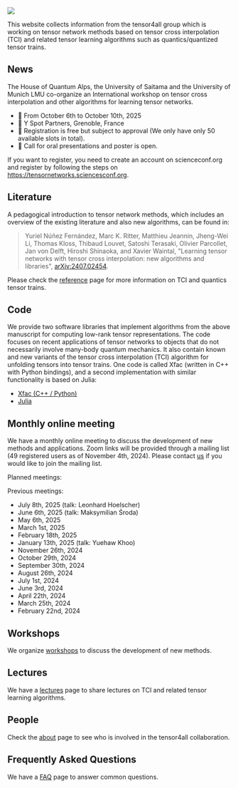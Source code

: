 ![](tci.svg)

This website collects information from the tensor4all group which is working on tensor network methods based on tensor cross interpolation (TCI) and related tensor learning algorithms such as quantics/quantized tensor trains.

## News

The House of Quantum Alps, the University of Saitama and the University of Munich LMU co-organize an
International workshop on tensor cross interpolation and other algorithms for learning tensor networks.

* 📅 From October 6th to October 10th, 2025
* 📍 Y Spot Partners, Grenoble, France
* 📝 Registration is free but subject to approval (We only have only 50 available slots in total).
* 👤 Call for oral presentations and poster is open.

If you want to register, you need to create an account on scienceconf.org and register by following the steps on https://tensornetworks.sciencesconf.org.

## Literature

A pedagogical introduction to tensor network methods, which includes an overview of the existing literature and also new algorithms, can be found in:

> Yuriel Núñez Fernández, Marc K. Ritter, Matthieu Jeannin, Jheng-Wei Li, Thomas Kloss, Thibaud Louvet, Satoshi Terasaki, Olivier Parcollet, Jan von Delft, Hiroshi Shinaoka, and Xavier Waintal, "Learning tensor networks with tensor cross interpolation: new algorithms and libraries", [arXiv:2407.02454](https://arxiv.org/abs/2407.02454).

Please check the [reference](reference.html) page for more information on TCI and quantics tensor trains.

## Code

We provide two software libraries that implement algorithms from the above manuscript for computing low-rank tensor representations.
The code focuses on recent applications of tensor networks to objects that do not necessarily involve many-body quantum mechanics. 
It also contain known and new variants of the tensor cross interpolation (TCI) algorithm for unfolding tensors into tensor trains.
One code is called Xfac (written in C++ with Python bindings), and a second implementation with similar functionality is based on Julia:

* [Xfac (C++ / Python)](https://xfac.readthedocs.io/en/latest/intro.html)
* [Julia](julia.html)

<a id="onlinemeeting"></a>
## Monthly online meeting
We have a monthly online meeting to discuss the development of new methods and applications. Zoom links will be provided through a mailing list (49 registered users as of November 4th, 2024). Please contact [us](<mailto:tensor4all-admin@googlegroups.com>) if you would like to join the mailing list.

Planned meetings:

Previous meetings:

* July 8th, 2025 (talk: Leonhard Hoelscher)
* June 6th, 2025 (talk: Maksymilian Środa)
* May 6th, 2025
* March 1st, 2025
* February 18th, 2025
* January 13th, 2025 (talk: Yuehaw Khoo)
* November 26th, 2024
* October 29th, 2024
* September 30th, 2024
* August 26th, 2024
* July 1st, 2024
* June 3rd, 2024
* April 22th, 2024
* March 25th, 2024
* February 22nd, 2024

## Workshops

We organize [workshops](workshop/index.html) to discuss the development of new methods.

## Lectures
We have a [lectures](lecture/index.html) page to share lectures on TCI and related tensor learning algorithms.

## People

Check the [about](about.html) page to see who is involved in the tensor4all collaboration.

## Frequently Asked Questions
We have a [FAQ](faq.html) page to answer common questions.
